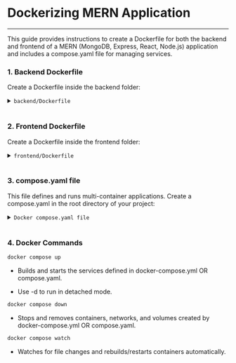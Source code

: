 # Dockerizing MERN Application
---
This guide provides instructions to create a Dockerfile for both the backend and frontend of a MERN (MongoDB, Express, React, Node.js) application and includes a compose.yaml file for managing services.

### 1. Backend Dockerfile

Create a Dockerfile inside the backend folder:


<details>
<summary><code>backend/Dockerfile</code></summary>

```dockerfile
# Set base image
FROM node:18-alpine

# Set working directory
WORKDIR /app

# Copy package.json and install dependencies
COPY package.json package-lock.json ./
RUN npm install

# Copy the rest of the application
COPY . .

# Expose port for API
EXPOSE 5000

# Start the backend server

CMD npm start
```
</details>

</br>

### 2. Frontend Dockerfile

Create a Dockerfile inside the frontend folder:

<details>
<summary><code>frontend/Dockerfile</code></summary>

```dockerfile
# set the base image to create the image for react app
FROM node:23-alpine3.20

# Set working directory
WORKDIR /app

# Copy package.json and install dependencies
COPY package*.json ./
RUN npm install

# Copy the rest of the application
COPY . .

# Expose port for frontend
EXPOSE 5173

# Start the React application
CMD npm run dev
```
</details>

</br>

### 3. compose.yaml file

This file defines and runs multi-container applications. Create a compose.yaml in the root directory of your project:


<details>
<summary><code>Docker compose.yaml file</code></summary>

```yaml
# specify the version of docker-compose
version: "3.8"

# define the services/containers to be run
services:
  # define the frontend service
  # we can use any name for the service. A standard naming convention is to use "web" for the frontend
  web:
    # we use depends_on to specify that service depends on another service
    # in this case, we specify that the web depends on the api service
    # this means that the api service will be started before the web service
    depends_on: 
      - api
    # specify the build context for the web service
    # this is the directory where the Dockerfile for the web service is located
    build: ./frontend
    # specify the ports to expose for the web service
    # the first number is the port on the host machine
    # the second number is the port inside the container
    ports:
      - 5173:5173
    # specify the environment variables for the web service
    # these environment variables will be available inside the container
    environment:
      VITE_API_URL: http://localhost:8000

    # this is for docker compose watch mode
    # anything mentioned under develop will be watched for changes by docker compose watch and it will perform the action mentioned
    develop:
      # we specify the files to watch for changes
      watch:
        # it'll watch for changes in package.json and package-lock.json and rebuild the container if there are any changes
        - path: ./frontend/package.json
          action: rebuild
        - path: ./frontend/package-lock.json
          action: rebuild
        # it'll watch for changes in the frontend directory and sync the changes with the container real time
        - path: ./frontend
          target: /app
          action: sync

  # define the api service/container
  api: 
    # api service depends on the db service so the db service will be started before the api service
    depends_on: 
      - db

    # specify the build context for the api service
    build: ./backend
    
    # specify the ports to expose for the api service
    # the first number is the port on the host machine
    # the second number is the port inside the container
    ports: 
      - 8000:8000

    # specify environment variables for the api service
    # for demo purposes, we're using a local mongodb instance
    environment: 
      DB_URL: mongodb://db/anime
    
    # establish docker compose watch mode for the api service
    develop:
      # specify the files to watch for changes
      watch:
        # it'll watch for changes in package.json and package-lock.json and rebuild the container and image if there are any changes
        - path: ./backend/package.json
          action: rebuild
        - path: ./backend/package-lock.json
          action: rebuild
        
        # it'll watch for changes in the backend directory and sync the changes with the container real time
        - path: ./backend
          target: /app
          action: sync

  # define the db service
  db:
    # specify the image to use for the db service from docker hub. If we have a custom image, we can specify that in this format
    # In the above two services, we're using the build context to build the image for the service from the Dockerfile so we specify the image as "build: ./frontend" or "build: ./backend".
    # but for the db service, we're using the image from docker hub so we specify the image as "image: mongo:latest"
    # you can find the image name and tag for mongodb from docker hub here: https://hub.docker.com/_/mongo
    image: mongo:latest

    # specify the ports to expose for the db service
    # generally, we do this in api service using mongodb atlas. But for demo purposes, we're using a local mongodb instance
    # usually, mongodb runs on port 27017. So we're exposing the port 27017 on the host machine and mapping it to the port 27017 inside the container
    ports:
      - 27017:27017

    # specify the volumes to mount for the db service
    # we're mounting the volume named "anime" inside the container at /data/db directory
    # this is done so that the data inside the mongodb container is persisted even if the container is stopped
    volumes:
      - anime:/data/db

# define the volumes to be used by the services
volumes:
  anime:
```
</details>

</br>

### 4. Docker Commands

```bash
docker compose up
```

- Builds and starts the services defined in docker-compose.yml OR compose.yaml.

- Use -d to run in detached mode.

```bash
docker compose down
```
- Stops and removes containers, networks, and volumes created by docker-compose.yml OR compose.yaml.
```bash
docker compose watch
```
- Watches for file changes and rebuilds/restarts containers automatically.